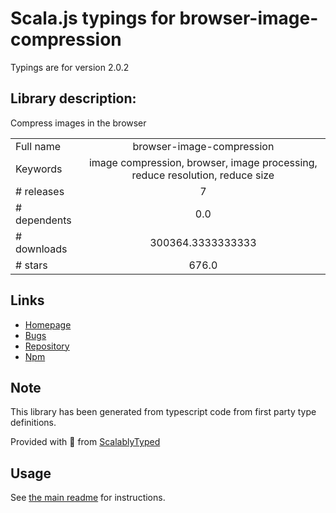 
# Scala.js typings for browser-image-compression

Typings are for version 2.0.2

## Library description:
Compress images in the browser

|                    |                 |
| ------------------ | :-------------: |
| Full name          | browser-image-compression |
| Keywords           | image compression, browser, image processing, reduce resolution, reduce size |
| # releases         | 7 |
| # dependents       | 0.0 |
| # downloads        | 300364.3333333333 |
| # stars            | 676.0 |

## Links
- [Homepage](https://github.com/Donaldcwl/browser-image-compression#readme)
- [Bugs](https://github.com/Donaldcwl/browser-image-compression/issues)
- [Repository](https://github.com/Donaldcwl/browser-image-compression)
- [Npm](https://www.npmjs.com/package/browser-image-compression)
    


## Note
This library has been generated from typescript code from first party type definitions.

Provided with :purple_heart: from [ScalablyTyped](https://github.com/oyvindberg/ScalablyTyped)

## Usage
See [the main readme](../../readme.md) for instructions.


